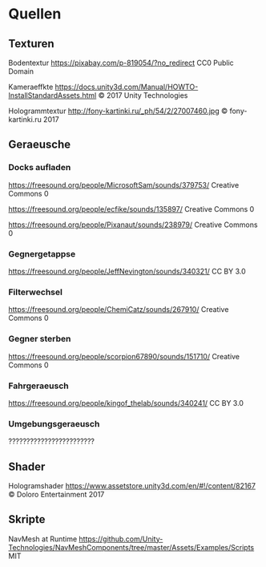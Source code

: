 # Quellen
## Texturen

Bodentextur
https://pixabay.com/p-819054/?no_redirect
CC0 Public Domain

Kameraeffkte
https://docs.unity3d.com/Manual/HOWTO-InstallStandardAssets.html
© 2017 Unity Technologies

Hologrammtextur
http://fony-kartinki.ru/_ph/54/2/27007460.jpg
© fony-kartinki.ru 2017

## Geraeusche
### Docks aufladen
https://freesound.org/people/MicrosoftSam/sounds/379753/
Creative Commons 0 

https://freesound.org/people/ecfike/sounds/135897/
Creative Commons 0 

https://freesound.org/people/Pixanaut/sounds/238979/
Creative Commons 0 

### Gegnergetappse
https://freesound.org/people/JeffNevington/sounds/340321/
CC BY 3.0

### Filterwechsel
https://freesound.org/people/ChemiCatz/sounds/267910/
Creative Commons 0 

### Gegner sterben
https://freesound.org/people/scorpion67890/sounds/151710/
Creative Commons 0 

### Fahrgeraeusch
https://freesound.org/people/kingof_thelab/sounds/340241/
CC BY 3.0

### Umgebungsgeraeusch
????????????????????????

## Shader
Hologramshader
https://www.assetstore.unity3d.com/en/#!/content/82167
© Doloro Entertainment 2017

## Skripte

NavMesh at Runtime
https://github.com/Unity-Technologies/NavMeshComponents/tree/master/Assets/Examples/Scripts
MIT
